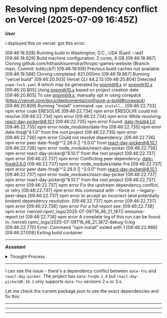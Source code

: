 <!-- Generated by SpecStory -->

# Resolving npm dependency conflict on Vercel (2025-07-09 16:45Z)

_**User**_

i deployed this on vercel. got this error:

[09:46:18.928] Running build in Washington, D.C., USA (East) – iad1
[09:46:18.929] Build machine configuration: 2 cores, 8 GB
[09:46:18.967] Cloning github.com/hithaishisurendra/thropic-games-website (Branch: main, Commit: bd4ccb7)
[09:46:19.109] Previous build caches not available
[09:46:19.588] Cloning completed: 621.000ms
[09:46:19.867] Running "vercel build"
[09:46:20.503] Vercel CLI 44.2.13
[09:46:20.804] Detected `pnpm-lock.yaml` 9 which may be generated by pnpm@9.x or pnpm@10.x
[09:46:20.805] Using pnpm@10.x based on project creation date
[09:46:20.805] To use pnpm@9.x, manually opt in using corepack (https://vercel.com/docs/deployments/configure-a-build#corepack)
[09:46:20.809] Running "install" command: `npm install`...
[09:46:22.733] npm error code ERESOLVE
[09:46:22.734] npm error ERESOLVE could not resolve
[09:46:22.734] npm error
[09:46:22.734] npm error While resolving: react-day-picker@8.10.1
[09:46:22.735] npm error Found: date-fns@4.1.0
[09:46:22.735] npm error node_modules/date-fns
[09:46:22.735] npm error   date-fns@"4.1.0" from the root project
[09:46:22.735] npm error
[09:46:22.736] npm error Could not resolve dependency:
[09:46:22.736] npm error peer date-fns@"^2.28.0 || ^3.0.0" from react-day-picker@8.10.1
[09:46:22.736] npm error node_modules/react-day-picker
[09:46:22.736] npm error   react-day-picker@"8.10.1" from the root project
[09:46:22.737] npm error
[09:46:22.737] npm error Conflicting peer dependency: date-fns@3.6.0
[09:46:22.737] npm error node_modules/date-fns
[09:46:22.737] npm error   peer date-fns@"^2.28.0 || ^3.0.0" from react-day-picker@8.10.1
[09:46:22.737] npm error   node_modules/react-day-picker
[09:46:22.737] npm error     react-day-picker@"8.10.1" from the root project
[09:46:22.737] npm error
[09:46:22.737] npm error Fix the upstream dependency conflict, or retry
[09:46:22.737] npm error this command with --force or --legacy-peer-deps
[09:46:22.737] npm error to accept an incorrect (and potentially broken) dependency resolution.
[09:46:22.737] npm error
[09:46:22.737] npm error
[09:46:22.738] npm error For a full report see:
[09:46:22.738] npm error /vercel/.npm/_logs/2025-07-09T16_46_21_187Z-eresolve-report.txt
[09:46:22.738] npm error A complete log of this run can be found in: /vercel/.npm/_logs/2025-07-09T16_46_21_187Z-debug-0.log
[09:46:22.770] Error: Command "npm install" exited with 1
[09:46:22.966] 
[09:46:27.008] Exiting build container

---

_**Assistant**_

<think><details><summary>Thought Process</summary>The user is getting a dependency conflict error during deployment on Vercel. The error shows:

1. The project has `date-fns@4.1.0` installed
2. `react-day-picker@8.10.1` requires `date-fns@"^2.28.0 || ^3.0.0"` as a peer dependency
3. This creates a conflict because version 4.1.0 doesn't satisfy the peer dependency requirement

The error is an ERESOLVE conflict between date-fns versions. Let me first check the current package.json to see what dependencies are installed, then fix the version conflict.

I should:
1. Check the package.json to see the current dependencies
2. Either downgrade date-fns to version 3.x or upgrade react-day-picker to a version that supports date-fns 4.x
3. Update the package.json accordingly</details></think>

---

I can see the issue - there's a dependency conflict between `date-fns` and `react-day-picker`. The project has `date-fns@4.1.0` but `react-day-picker@8.10.1` only supports `date-fns` versions 2.x or 3.x.

Let me check the current package.json to see the exact dependencies and fix this:

---



---



---

